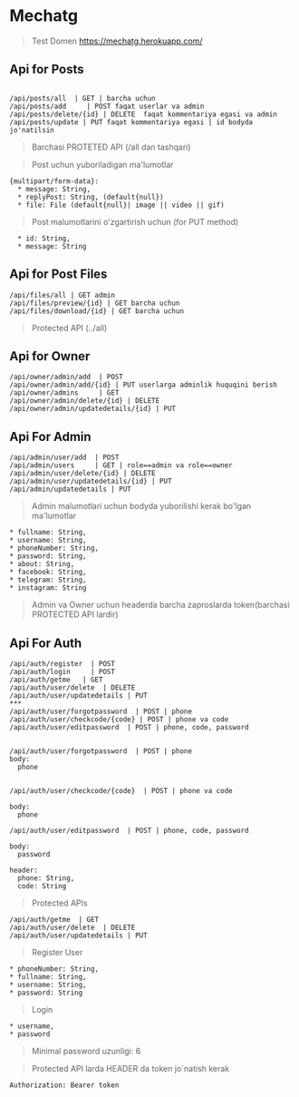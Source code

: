 #  Mechatg
> Test Domen https://mechatg.herokuapp.com/

## Api for Posts
``` 

/api/posts/all  | GET | barcha uchun
/api/posts/add     | POST faqat userlar va admin
/api/posts/delete/{id} | DELETE  faqat kommentariya egasi va admin 
/api/posts/update | PUT faqat kommentariya egasi | id bodyda jo'natilsin 
```
 > Barchasi PROTETED API (/all dan tashqari)
 
 > Post uchun yuboriladigan ma'lumotlar
 ``` 
 {multipart/form-data}:
   * message: String,
   * replyPost: String, (default{null})
   * file: File (default{null}| image || video || gif)
```
> Post malumotlarini o'zgartirish uchun (for PUT method)
```
  * id: String,
  * message: String
```
## Api for Post Files
```
/api/files/all | GET admin
/api/files/preview/{id} | GET barcha uchun
/api/files/download/{id} | GET barcha uchun
```
> Protected API (../all)

## Api for Owner
```
/api/owner/admin/add  | POST 
/api/owner/admin/add/{id} | PUT userlarga adminlik huquqini berish
/api/owner/admins     | GET
/api/owner/admin/delete/{id} | DELETE
/api/owner/admin/updatedetails/{id} | PUT
```
## Api For Admin
```
/api/admin/user/add  | POST 
/api/admin/users     | GET | role==admin va role==owner 
/api/admin/user/delete/{id} | DELETE
/api/admin/user/updatedetails/{id} | PUT
/api/admin/updatedetails | PUT 
``` 
> Admin malumotlari uchun bodyda yuborilishi kerak bo'lgan ma'lumotlar
``` body:
* fullname: String,
* username: String,
* phoneNumber: String,
* password: String,
* about: String,
* facebook: String,
* telegram: String,
* instagram: String
```

> Admin va Owner uchun headerda barcha zaproslarda token(barchasi PROTECTED API lardir)

## Api For Auth
```
/api/auth/register  | POST
/api/auth/login     | POST
/api/auth/getme   | GET 
/api/auth/user/delete  | DELETE
/api/auth/user/updatedetails | PUT
***
/api/auth/user/forgotpassword  | POST | phone
/api/auth/user/checkcode/{code} | POST | phone va code
/api/auth/user/editpassword  | POST | phone, code, password


/api/auth/user/forgotpassword  | POST | phone
body:
  phone
  

/api/auth/user/checkcode/{code}  | POST | phone va code

body:
  phone

/api/auth/user/editpassword  | POST | phone, code, password

body:
  password
  
header:
  phone: String,
  code: String

```
> Protected APIs
```
/api/auth/getme  | GET
/api/auth/user/delete  | DELETE
/api/auth/user/updatedetails | PUT 
```
> Register User
```
* phoneNumber: String,
* fullname: String,
* username: String,
* password: String
```
> Login
```
* username,
* password
```
>Minimal password uzunligi: 6

> Protected API larda HEADER da token jo`natish kerak

``` 
Authorization: Bearer token 
```
